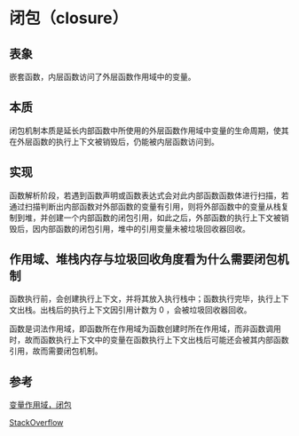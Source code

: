 # 闭包（closure）

## 表象

嵌套函数，内层函数访问了外层函数作用域中的变量。

## 本质

闭包机制本质是延长内部函数中所使用的外层函数作用域中变量的生命周期，使其在外层函数的执行上下文被销毁后，仍能被内层函数访问到。

## 实现

函数解析阶段，若遇到函数声明或函数表达式会对此内部函数函数体进行扫描，若通过扫描判断出内部函数对外部函数的变量有引用，则将外部函数中的变量从栈复制到堆，并创建一个内部函数的闭包引用，如此之后，外部函数的执行上下文被销毁后，因内部函数的闭包引用，堆中的引用变量未被垃圾回收器回收。

## 作用域、堆栈内存与垃圾回收角度看为什么需要闭包机制

函数执行前，会创建执行上下文，并将其放入执行栈中；函数执行完毕，执行上下文出栈。出栈后的执行上下文因引用计数为 0 ，会被垃圾回收器回收。

函数是词法作用域，即函数所在作用域为函数创建时所在作用域，而非函数调用时，故而函数执行上下文中的变量在函数执行上下文出栈后可能还会被其内部函数引用，故而需要闭包机制。

## 参考

[变量作用域，闭包](https://zh.javascript.info/closure)

[StackOverflow](https://stackoverflow.com/questions/111102/how-do-javascript-closures-work)